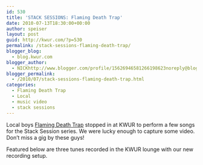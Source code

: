 ```yaml
---
id: 530
title: 'STACK SESSIONS: Flaming Death Trap'
date: 2010-07-13T18:30:00+00:00
author: speiser
layout: post
guid: http://kwur.com/?p=530
permalink: /stack-sessions-flaming-death-trap/
blogger_blog:
  - blog.kwur.com
blogger_author:
  - NICKhttp://www.blogger.com/profile/15626946581266198623noreply@blogger.com
blogger_permalink:
  - /2010/07/stack-sessions-flaming-death-trap.html
categories:
  - Flaming Death Trap
  - Local
  - music video
  - stack sessions
---
```

<div class="pf-content">
  <p>
    Local boys <a href="http://www.myspace.com/flamingdeathtraprages">Flaming Death Trap</a> stopped in at KWUR to perform a few songs for the Stack Session series. We were lucky enough to capture some video. Don’t miss a gig by these guys!
  </p>
  
  <p>
    Featured below are three tunes recorded in the KWUR lounge with our new recording setup. <br /><br /><br />
  </p>
</div>